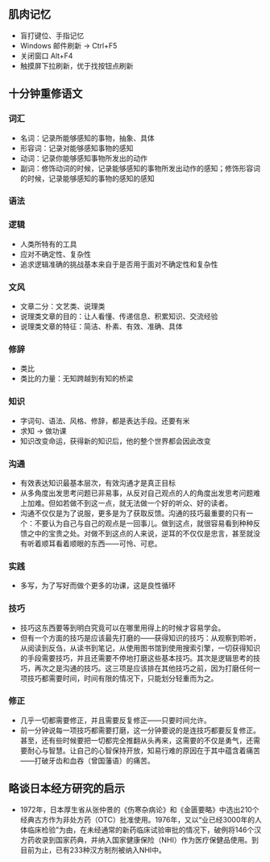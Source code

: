 



肌肉记忆
---
* 盲打键位、手指记忆
* Windows 邮件刷新 → Ctrl+F5
* 关闭窗口 Alt+F4
* 触摸屏下拉刷新，优于找按钮点刷新


十分钟重修语文
---

### 词汇
* 名词：记录所能够感知的事物，抽象、具体
* 形容词：记录对能够感知事物的感知
* 动词：记录你能够感知事物所发出的动作
* 副词：修饰动词的时候，记录能够感知的事物所发出动作的感知；修饰形容词的时候，记录能够感知的事物的感知的感知

### 语法
### 逻辑
* 人类所特有的工具
* 应对不确定性、复杂性
* 追求逻辑准确的挑战基本来自于是否用于面对不确定性和复杂性

### 文风
* 文章二分：文艺类、说理类
* 说理类文章的目的：让人看懂、传递信息、积累知识、交流经验
* 说理类文章的特征：简洁、朴素、有效、准确、具体

### 修辞
* 类比
* 类比的力量：无知跨越到有知的桥梁

### 知识
* 字词句、语法、风格、修辞，都是表达手段。还要有米
* 求知 → 做功课
* 知识改变命运，获得新的知识后，他的整个世界都会因此改变

### 沟通
* 有效表达知识最基本层次，有效沟通才是真正目标
* 从多角度出发思考问题已非易事，从反对自己观点的人的角度出发思考问题难上加难。但如若做不到这一点，就无法做一个好的听众、好的读者。
* 沟通不仅仅是为了说服，更多是为了获取反馈。沟通的技巧最重要的只有一个：不要认为自己与自己的观点是一回事儿。做到这点，就很容易看到种种反馈之中的宝贵之处。对做不到这点的人来说，逆耳的不仅仅是忠言，甚至就没有听着顺耳看着顺眼的东西——可怜、可悲。

### 实践
* 多写，为了写好而做个更多的功课，这是良性循环

### 技巧
* 技巧这东西要等到明白究竟可以在哪里用得上的时候才容易学会。
* 但有一个方面的技巧是应该最先打磨的——获得知识的技巧：从观察到聆听，从阅读到反刍，从读书到笔记，从使用图书馆到使用搜索引擎，一切获得知识的手段需要技巧，并且还需要不停地打磨这些基本技巧。其次是逻辑思考的技巧，再次之是沟通的技巧。这三项是应该排在其他技巧之前，因为打磨任何一项技巧都需要时间，时间有限的情况下，只能划分轻重而为之。

### 修正
* 几乎一切都需要修正，并且需要反复修正——只要时间允许。
* 前一分钟说每一项技巧都需要打磨，这一分钟要说的是连技巧都要反复修正。甚至，还有些时候要把一切都完全推翻从头再来，这需要的不仅是勇气，还需要耐心与智慧。让自己的心智保持开放，知易行难的原因在于其中蕴含着痛苦——打破牙齿和血吞（曾国藩语）的痛苦。


略谈日本经方研究的启示
---
* 1972年，日本厚生省从张仲景的《伤寒杂病论》和《金匮要略》中选出210个经典古方作为非处方药（OTC）批准使用。1976年，又以“业已经3000年的人体临床检验”为由，在未经通常的新药临床试验审批的情况下，破例将146个汉方药收录到国家药典，并纳入国家健康保险（NHI）作为医疗保健品使用。到目前为止，已有233种汉方制剂被纳入NHI中。



